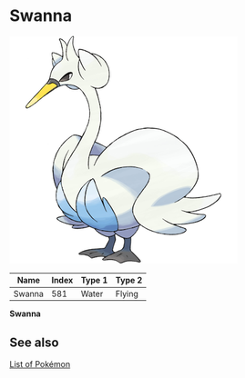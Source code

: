 # Swanna


![Swanna](images/581.png)

| **Name** | **Index** | **Type 1** | **Type 2** |
|----|----|----|----|
| Swanna | 581 | Water | Flying  |

**Swanna** 

## See also

[List of Pokémon](../pokemon.md)
